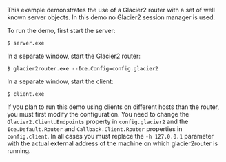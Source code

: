 This example demonstrates the use of a Glacier2 router with a set of
well known server objects. In this demo no Glacier2 session manager is
used.

To run the demo, first start the server:
```
$ server.exe
```
In a separate window, start the Glacier2 router:
```
$ glacier2router.exe --Ice.Config=config.glacier2
```
In a separate window, start the client:
```
$ client.exe
```
If you plan to run this demo using clients on different hosts than
the router, you must first modify the configuration. You need to
change the `Glacier2.Client.Endpoints` property in `config.glacier2` and
the `Ice.Default.Router` and `Callback.Client.Router` properties in
`config.client`. In all cases you must replace the `-h 127.0.0.1`
parameter with the actual external address of the machine on which
glacier2router is running.
